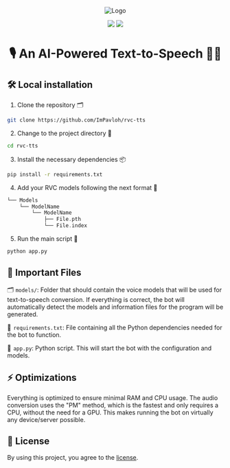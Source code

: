 <div align="center">
  
![Logo](https://i.imgur.com/Dh8vuLR.png)
  
<a href="https://github.com/ImPavloh/rvc-tts" target="_blank"><img src="https://img.shields.io/github/license/impavloh/rvc-tts?style=for-the-badge&logo=github&logoColor=white"></a>
<a href="https://twitter.com/ImPavloh" target="_blank"><img src="https://img.shields.io/badge/Pavloh-%231DA1F2.svg?style=for-the-badge&logo=twitter&logoColor=white"></a>

<h1>🎙️ An AI-Powered Text-to-Speech 🤖💬</h1>
</div>

## 🛠️ Local installation

1. Clone the repository 🗂️
```bash
git clone https://github.com/ImPavloh/rvc-tts
```

2. Change to the project directory 📁
```bash
cd rvc-tts
```

3. Install the necessary dependencies 📦
```bash
pip install -r requirements.txt
```

4. Add your RVC models following the next format 📂
```Swift
└── Models
    └── ModelName
        └── ModelName
            ├── File.pth
            └── File.index
```

5. Run the main script 🚀
```bash
python app.py
```

## 📄 Important Files

🗂️  `models/`: Folder that should contain the voice models that will be used for text-to-speech conversion. If everything is correct, the bot will automatically detect the models and information files for the program will be generated.

📑  `requirements.txt`: File containing all the Python dependencies needed for the bot to function.

🤖  `app.py`: Python script. This will start the bot with the configuration and models.

## ⚡ Optimizations

Everything is optimized to ensure minimal RAM and CPU usage. The audio conversion uses the "PM" method, which is the fastest and only requires a CPU, without the need for a GPU. This makes running the bot on virtually any device/server possible.

## 📝 License

By using this project, you agree to the [license](https://github.com/ImPavloh/rvc-tts/blob/main/LICENSE).
